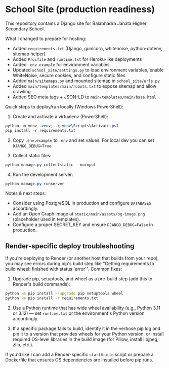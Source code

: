 # School Site (production readiness)

This repository contains a Django site for Balabhadra Janata Higher Secondary School.

What I changed to prepare for hosting:

- Added `requirements.txt` (Django, gunicorn, whitenoise, python-dotenv, sitemap helper)
- Added `Procfile` and `runtime.txt` for Heroku-like deployments
- Added `.env.example` for environment variables
- Updated `school_site/settings.py` to load environment variables, enable WhiteNoise, secure cookies, and configure static files
- Added `main/sitemaps.py` and mounted sitemap in `school_site/urls.py`
- Added `main/templates/main/robots.txt` to expose sitemap and allow crawling
- Added SEO meta tags + JSON-LD to `main/templates/main/base.html`

Quick steps to deploy/run locally (Windows PowerShell):

1. Create and activate a virtualenv (PowerShell):

```powershell
python -m venv .venv; .\.venv\Scripts\Activate.ps1
pip install -r requirements.txt
```

2. Copy `.env.example` to `.env` and set values. For local dev you can set `DJANGO_DEBUG=True`.

3. Collect static files:

```powershell
python manage.py collectstatic --noinput
```

4. Run the development server:

```powershell
python manage.py runserver
```

Notes & next steps:
- Consider using PostgreSQL in production and configure `DATABASES` accordingly.
- Add an Open Graph image at `static/main/assets/og-image.png` (placeholder used in templates).
- Configure a proper SECRET_KEY and ensure `DJANGO_DEBUG=False` in production.

Render-specific deploy troubleshooting
-------------------------------------
If you're deploying to Render (or another host that builds from your repo), you may see errors during pip's build step like "Getting requirements to build wheel: finished with status 'error'". Common fixes:

1. Upgrade pip, setuptools, and wheel as a pre-build step (add this to Render's build commands):

```bash
python -m pip install --upgrade pip setuptools wheel
python -m pip install -r requirements.txt
```

2. Use a Python runtime that has wide wheel availability (e.g., Python 3.11 or 3.12) — set `runtime.txt` or the environment's Python version accordingly.

3. If a specific package fails to build, identify it in the verbose pip log and pin it to a version that provides wheels for your Python version, or install required OS-level libraries in the build image (for Pillow, install libjpeg, zlib, etc.).

If you'd like I can add a Render-specific `start`/`build` script or prepare a Dockerfile that ensures OS dependencies are installed before pip runs.
